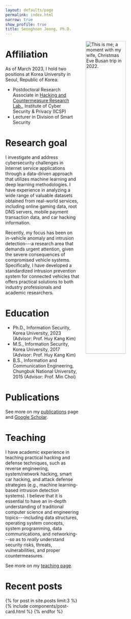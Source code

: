 ```yaml
---
layout: defaults/page
permalink: index.html
narrow: true
show_profile: true
title: Seonghoon Jeong, Ph.D.
---
```


<img alt="This is me; a moment with my wife, Christmas Eve Busan trip in 2022." src="rsrc/image/2022-12-24-moment-on-busan-trip.jpeg" alt="Drawing" style="margin-left: 20px; width: 50%;" align="right"/>

# Affiliation
As of March 2023, I hold two positions at Korea University in Seoul, Republic of Korea:

- Postdoctoral Research Associate in [Hacking and Countermeasure Research Lab.](https://ocslab.hksecurity.net/), Institute of Cyber Security & Privacy (ICSP)
- Lecturer in Division of Smart Security

# Research goal
I investigate and address cybersecurity challenges in Internet service applications through a data-driven approach that utilizes machine learning and deep learning methodologies. I have experience in analyzing a wide range of valuable datasets obtained from real-world services, including online gaming data, root DNS servers, mobile payment transaction data, and car hacking information.

Recently, my focus has been on in-vehicle anomaly and intrusion detection---a research area that demands urgent attention, given the severe consequences of compromised vehicle systems. Specifically, I have developed a standardized intrusion prevention system for connected vehicles that offers practical solutions to both industry professionals and academic researchers.

# Education

* Ph.D., Information Security, Korea University, 2023 (Advisor: Prof. Huy Kang Kim)
* M.S., Information Security, Korea University, 2017 (Advisor: Prof. Huy Kang Kim)
* B.S., Information and Communication Engineering, Chungbuk National University, 2015 (Advisor: Prof. Min Choi)

# Publications
See more on my
[publications](./publications.html) page and
[Google Scholar](https://scholar.google.com/citations?user=9SOKjp4AAAAJ).


# Teaching

I have academic experience in teaching practical hacking and defense techniques, such as reverse engineering, system/network hacking, smart car hacking, and attack defense strategies (e.g., machine learning-based intrusion detection systems). I believe that it is essential to have an in-depth understanding of traditional computer science and engineering topics---including data structures, operating system concepts, system programming, data communications, and networking---so as to *really* understand security risks, threats, vulnerabilities, and proper countermeasures.

See more on my [teaching page](./teaching.html).

# Recent posts

{% for post in site.posts limit:3 %}
{% include components/post-card.html %}
{% endfor %}

